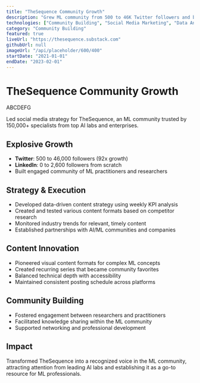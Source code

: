 ```yaml
---
title: "TheSequence Community Growth"
description: "Grew ML community from 500 to 46K Twitter followers and built data-driven content strategy."
technologies: ["Community Building", "Social Media Marketing", "Data Analysis", "Content Creation"]
category: "Community Building"
featured: true
liveUrl: "https://thesequence.substack.com"
githubUrl: null
imageUrl: "/api/placeholder/600/400"
startDate: "2021-01-01"
endDate: "2023-02-01"
---
```


# TheSequence Community Growth

ABCDEFG

Led social media strategy for TheSequence, an ML community trusted by 150,000+ specialists from top AI labs and enterprises.

## Explosive Growth

- **Twitter**: 500 to 46,000 followers (92x growth)
- **LinkedIn**: 0 to 2,600 followers from scratch
- Built engaged community of ML practitioners and researchers

## Strategy & Execution

- Developed data-driven content strategy using weekly KPI analysis
- Created and tested various content formats based on competitor research
- Monitored industry trends for relevant, timely content
- Established partnerships with AI/ML communities and companies

## Content Innovation

- Pioneered visual content formats for complex ML concepts
- Created recurring series that became community favorites
- Balanced technical depth with accessibility
- Maintained consistent posting schedule across platforms

## Community Building

- Fostered engagement between researchers and practitioners
- Facilitated knowledge sharing within the ML community
- Supported networking and professional development

## Impact

Transformed TheSequence into a recognized voice in the ML community, attracting attention from leading AI labs and establishing it as a go-to resource for ML professionals.